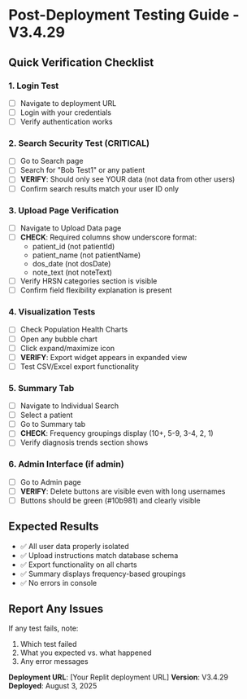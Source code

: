 # Post-Deployment Testing Guide - V3.4.29

## Quick Verification Checklist

### 1. Login Test
- [ ] Navigate to deployment URL
- [ ] Login with your credentials
- [ ] Verify authentication works

### 2. Search Security Test (CRITICAL)
- [ ] Go to Search page
- [ ] Search for "Bob Test1" or any patient
- [ ] **VERIFY**: Should only see YOUR data (not data from other users)
- [ ] Confirm search results match your user ID only

### 3. Upload Page Verification
- [ ] Navigate to Upload Data page
- [ ] **CHECK**: Required columns show underscore format:
  - patient_id (not patientId)
  - patient_name (not patientName)
  - dos_date (not dosDate)
  - note_text (not noteText)
- [ ] Verify HRSN categories section is visible
- [ ] Confirm field flexibility explanation is present

### 4. Visualization Tests
- [ ] Check Population Health Charts
- [ ] Open any bubble chart
- [ ] Click expand/maximize icon
- [ ] **VERIFY**: Export widget appears in expanded view
- [ ] Test CSV/Excel export functionality

### 5. Summary Tab
- [ ] Navigate to Individual Search
- [ ] Select a patient
- [ ] Go to Summary tab
- [ ] **CHECK**: Frequency groupings display (10+, 5-9, 3-4, 2, 1)
- [ ] Verify diagnosis trends section shows

### 6. Admin Interface (if admin)
- [ ] Go to Admin page
- [ ] **VERIFY**: Delete buttons are visible even with long usernames
- [ ] Buttons should be green (#10b981) and clearly visible

## Expected Results
- ✅ All user data properly isolated
- ✅ Upload instructions match database schema
- ✅ Export functionality on all charts
- ✅ Summary displays frequency-based groupings
- ✅ No errors in console

## Report Any Issues
If any test fails, note:
1. Which test failed
2. What you expected vs. what happened
3. Any error messages

**Deployment URL**: [Your Replit deployment URL]
**Version**: V3.4.29
**Deployed**: August 3, 2025